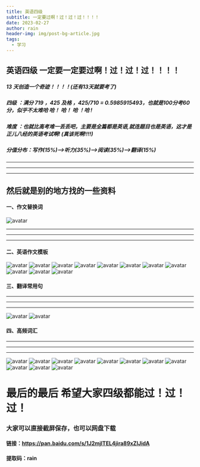 ```yaml
---
title: 英语四级
subtitle: 一定要过啊！过！过！过！！！！
date: 2023-02-27
author: rain
header-img: img/post-bg-article.jpg
tags:
  - 学习
---
```


## 英语四级 一定要一定要过啊！过！过！过！！！！

##### 13 天创造一个奇迹！！！！(还有13天就要考了)

##### 四级 ：满分 ***719*** ，***425*** 及格 ，425/710 = 0.5985915493，也就是100分考60分，似乎不太难哈 哈！ 哈！ 哈 ！哈 !

##### 难度 ：也就比高考难一丢丢吧，主要是全篇都是英语,就连题目也是英语，这才是正儿八经的英语考试啊!  (真该死啊!!!!)

##### 分值分布：写作(15%)-->听力(35%)-->阅读(35%)-->翻译(15%)

---

---

---

## 然后就是别的地方找的一些资料


#### 一、作文替换词

![avatar](/img/siji/zuowen-ci.jpg)

---

---

---

#### 二、英语作文模板

![avatar](</img/siji/zuowen%20(1).jpg>)
![avatar](</img/siji/zuowen%20(2).jpg>)
![avatar](</img/siji/zuowen%20(3).jpg>)
![avatar](</img/siji/zuowen%20(4).jpg>)
![avatar](</img/siji/zuowen%20(5).jpg>)
![avatar](</img/siji/zuowen%20(6).jpg>)
![avatar](</img/siji/zuowen%20(7).jpg>)
![avatar](</img/siji/zuowen%20(8).jpg>)
![avatar](</img/siji/zuowen%20(9).jpg>)
![avatar](</img/siji/zuowen%20(10).jpg>)
![avatar](</img/siji/zuowen%20(11).jpg>)

#### 三、翻译常用句

---

---

---

![avatar](</img/siji/fanyi%20(1).jpg>)
![avatar](</img/siji/fanyi%20(2).jpg>)

#### 四、高频词汇

---

---

---

![avatar](</img/siji/ci%20(11).jpg>)
![avatar](</img/siji/ci%20(1).jpg>)
![avatar](</img/siji/ci%20(2).jpg>)
![avatar](</img/siji/ci%20(3).jpg>)
![avatar](</img/siji/ci%20(4).jpg>)
![avatar](</img/siji/ci%20(5).jpg>)
![avatar](</img/siji/ci%20(6).jpg>)
![avatar](</img/siji/ci%20(7).jpg>)
![avatar](</img/siji/ci%20(8).jpg>)
![avatar](</img/siji/ci%20(9).jpg>)
![avatar](</img/siji/ci%20(10).jpg>)

# 最后的最后 希望大家四级都能过！过！过！

### 大家可以直接截屏保存，也可以网盘下载

#### 链接：https://pan.baidu.com/s/1J2mjlTEL4jira89xZlJidA

#### 提取码：rain

